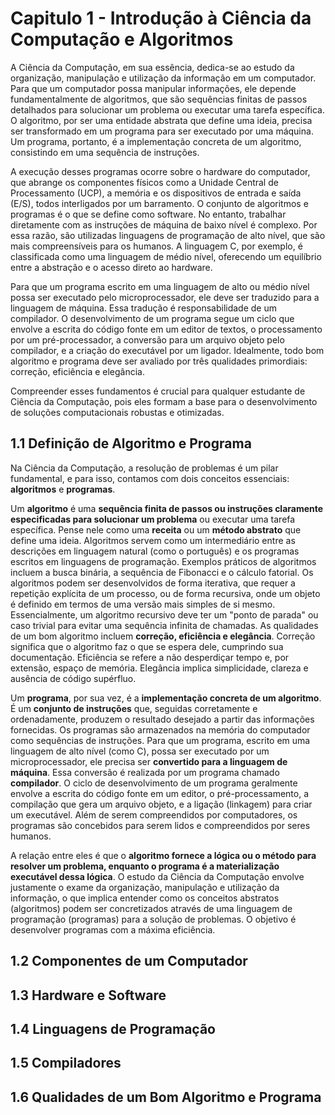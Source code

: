 # Capitulo 1 - Introdução à Ciência da Computação e Algoritmos

A Ciência da Computação, em sua essência, dedica-se ao estudo da organização, manipulação e utilização da informação em um computador. 
Para que um computador possa manipular informações, ele depende fundamentalmente de algoritmos, que são sequências finitas de passos detalhados 
para solucionar um problema ou executar uma tarefa específica. O algoritmo, por ser uma entidade abstrata que define uma ideia, precisa ser transformado 
em um programa para ser executado por uma máquina. Um programa, portanto, é a implementação concreta de um algoritmo, consistindo em uma sequência de instruções.

A execução desses programas ocorre sobre o hardware do computador, que abrange os componentes físicos como a Unidade Central de Processamento (UCP), a memória e os 
dispositivos de entrada e saída (E/S), todos interligados por um barramento. O conjunto de algoritmos e programas é o que se define como software. 
No entanto, trabalhar diretamente com as instruções de máquina de baixo nível é complexo. Por essa razão, são utilizadas linguagens de programação de alto nível, 
que são mais compreensíveis para os humanos. A linguagem C, por exemplo, é classificada como uma linguagem de médio nível, oferecendo um equilíbrio entre a abstração e o acesso direto ao hardware.

Para que um programa escrito em uma linguagem de alto ou médio nível possa ser executado pelo microprocessador, ele deve ser traduzido para a linguagem de máquina. 
Essa tradução é responsabilidade de um compilador. O desenvolvimento de um programa segue um ciclo que envolve a escrita do código fonte em um editor de textos, 
o processamento por um pré-processador, a conversão para um arquivo objeto pelo compilador, e a criação do executável por um ligador. Idealmente, todo bom algoritmo e 
programa deve ser avaliado por três qualidades primordiais: correção, eficiência e elegância.

Compreender esses fundamentos é crucial para qualquer estudante de Ciência da Computação, pois eles formam a base para o desenvolvimento de soluções computacionais robustas e otimizadas.

## 1.1 Definição de Algoritmo e Programa

Na Ciência da Computação, a resolução de problemas é um pilar fundamental, e para isso, contamos com dois conceitos essenciais: **algoritmos** e **programas**.

Um **algoritmo** é uma **sequência finita de passos ou instruções claramente especificadas para solucionar um problema** ou executar uma tarefa específica. 
Pense nele como uma **receita** ou um **método abstrato** que define uma ideia. Algoritmos servem como um intermediário entre as descrições em linguagem natural (como o português) 
e os programas escritos em linguagens de programação. Exemplos práticos de algoritmos incluem a busca binária, a sequência de Fibonacci e o cálculo fatorial. Os algoritmos podem ser 
desenvolvidos de forma iterativa, que requer a repetição explícita de um processo, ou de forma recursiva, onde um objeto é definido em termos de uma versão mais simples de si mesmo. 
Essencialmente, um algoritmo recursivo deve ter um "ponto de parada" ou caso trivial para evitar uma sequência infinita de chamadas. As qualidades de um bom algoritmo 
incluem **correção, eficiência e elegância**. Correção significa que o algoritmo faz o que se espera dele, cumprindo sua documentação. Eficiência se refere a não desperdiçar 
tempo e, por extensão, espaço de memória. Elegância implica simplicidade, clareza e ausência de código supérfluo.

Um **programa**, por sua vez, é a **implementação concreta de um algoritmo**. É um **conjunto de instruções** que, seguidas corretamente e ordenadamente, produzem o resultado desejado 
a partir das informações fornecidas. Os programas são armazenados na memória do computador como sequências de instruções. Para que um programa, escrito em uma linguagem de alto nível (como C), 
possa ser executado por um microprocessador, ele precisa ser **convertido para a linguagem de máquina**. Essa conversão é realizada por um programa chamado **compilador**. 
O ciclo de desenvolvimento de um programa geralmente envolve a escrita do código fonte em um editor, o pré-processamento, a compilação que gera um arquivo objeto, e a ligação (linkagem) 
para criar um executável. Além de serem compreendidos por computadores, os programas são concebidos para serem lidos e compreendidos por seres humanos.

A relação entre eles é que o **algoritmo fornece a lógica ou o método para resolver um problema, enquanto o programa é a materialização executável dessa lógica**. 
O estudo da Ciência da Computação envolve justamente o exame da organização, manipulação e utilização da informação, o que implica entender como os conceitos abstratos (algoritmos) 
podem ser concretizados através de uma linguagem de programação (programas) para a solução de problemas. O objetivo é desenvolver programas com a máxima eficiência.

## 1.2 Componentes de um Computador

## 1.3 Hardware e Software

## 1.4 Linguagens de Programação

## 1.5 Compiladores

## 1.6 Qualidades de um Bom Algoritmo e Programa

